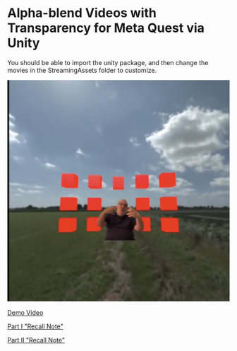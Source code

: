 # Alpha-blend Videos with Transparency for Meta Quest via Unity

You should be able to import the unity package, and then change the movies in the StreamingAssets folder to customize.

![Screenshot](https://raw.githubusercontent.com/shalperin/UnityMetaQuestAlphaBlendVideo/refs/heads/main/screenshot2.png)

[Demo Video](https://www.youtube.com/watch?v=GoHphe3Pa-A)


[Part I "Recall Note"](https://www.youtube.com/watch?v=2NlmsGS60DU)

[Part II "Recall Note"](https://www.youtube.com/watch?v=cLOogOOgm7g)


